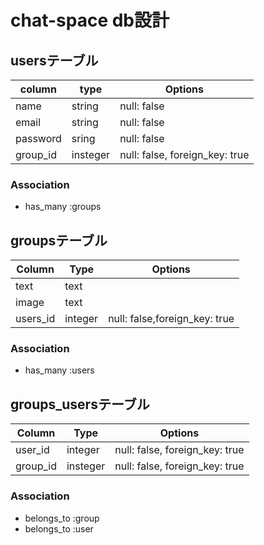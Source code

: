 # chat-space db設計
## usersテーブル
|column|type|Options|
|------|----|------|
|name|string|null: false|
|email|string|null: false|
|password|sring|null: false|
|group_id|insteger|null: false, foreign_key: true|
### Association
- has_many :groups

## groupsテーブル
|Column|Type|Options|
|------|----|-------|
|text|text||
|image|text||
|users_id|integer|null: false,foreign_key: true|

### Association
- has_many :users

## groups_usersテーブル
|Column|Type|Options|
|------|----|------|
|user_id|integer|null: false, foreign_key: true|
|group_id|insteger|null: false, foreign_key: true|
### Association
- belongs_to :group
- belongs_to :user